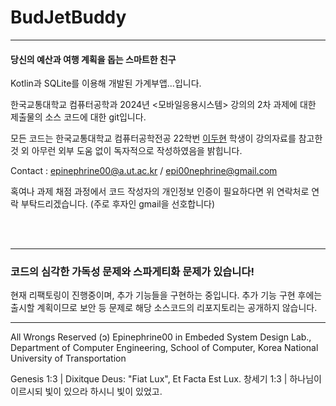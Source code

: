 # BudJetBuddy
------------------------------------
#### 당신의 예산과 여행 계획을 돕는 스마트한 친구

Kotlin과 SQLite를 이용해 개발된 가계부앱...입니다. 

한국교통대학교 컴퓨터공학과 2024년 <모바일응용시스템> 강의의 2차 과제에 대한 제출물의 소스 코드에 대한 git입니다.

모든 코드는 한국교통대학교 컴퓨터공학전공 22학번 <a  href="https://github.com/Epinephrine00">이두현</a> 학생이 강의자료를 참고한 것 외 아무런 외부 도움 없이 독자적으로 작성하였음을 밝힙니다. 

Contact : epinephrine00@a.ut.ac.kr / epi00nephrine@gmail.com

혹여나 과제 채점 과정에서 코드 작성자의 개인정보 인증이 필요하다면 위 연락처로 연락 부탁드리겠습니다. (주로 후자인 gmail을 선호합니다)


<br/>
<br/>

-----------------------------------

### 코드의 심각한 가독성 문제와 스파게티화 문제가 있습니다!

현재 리팩토링이 진행중이며, 추가 기능들을 구현하는 중입니다. 추가 기능 구현 후에는 출시할 계획이므로 보안 등 문제로 해당 소스코드의 리포지토리는 공개하지 않습니다. 

-------------------------------------


All Wrongs Reserved (ɔ) Epinephrine00 in Embeded System Design Lab., Department of Computer Engineering, School of Computer, Korea National University of Transportation


Genesis 1:3 | Dixitque Deus: "Fiat Lux", Et Facta Est Lux.
창세기 1:3 | 하나님이 이르시되 빛이 있으라 하시니 빛이 있었고.
